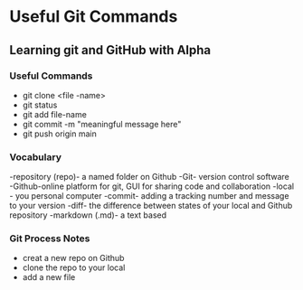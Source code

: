 # Useful Git Commands

## Learning git and GitHub with Alpha

### Useful Commands
- git clone <file -name>
- git status
- git add file-name
- git commit -m "meaningful message here"
- git push origin main

### Vocabulary

-repository (repo)- a named folder on Github
-Git- version control software
-Github-online platform for git,
GUI for sharing code and collaboration
-local - you personal computer
-commit- adding a tracking number and message to your version
-diff- the difference between states of your local and Github repository
-markdown (.md)- a text based

### Git Process Notes
- creat a new repo on Github
- clone  the repo to your local
- add a new file 